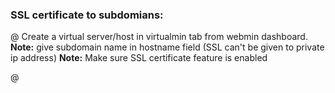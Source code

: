 ### SSL certificate to subdomians:

@ Create a virtual server/host in virtualmin tab from webmin dashboard.  
**Note:** give subdomain name in hostname field (SSL can't be given to private ip address)
**Note:** Make sure SSL certificate feature is enabled

@ 
